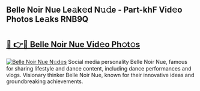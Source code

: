 ## Belle Noir Nue Le𝚊k𝚎d N𝚞𝚍e - Part-khF Vid𝚎o Photos Le𝚊ks RNB9Q

# <h2><a href="http://fb5wde.evod.top/?m=Belle+Noir+Nue">🔗 👉🔴 Belle Noir Nue Vid𝚎o Ph𝚘t𝚘s</a></h2>

[![Belle Noir Nue N𝚞d𝚎s](https://i.imgur.com/8V9OHl7.gif)](http://fb5wde.evod.top/?m=Belle+Noir+Nue)
Social media personality Belle Noir Nue, famous for sharing lifestyle and dance content, including dance performances and vlogs. Visionary thinker Belle Noir Nue, known for their innovative ideas and groundbreaking achievements. 
